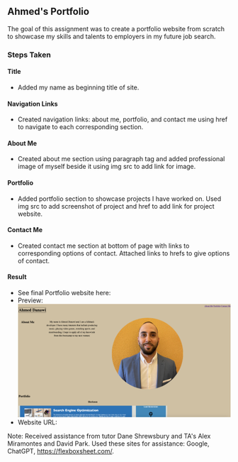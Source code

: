 ## Ahmed's Portfolio

The goal of this assignment was to create a portfolio website from scratch to showcase my skills and talents to employers in my future job search.

### Steps Taken

#### Title 
- Added my name as beginning title of site.

#### Navigation Links 
- Created navigation links: about me, portfolio, and contact me using href to navigate to each corresponding section.

#### About Me 
- Created about me section using paragraph tag and added professional image of myself beside it using img src to add link for image.

#### Portfolio
- Added portfolio section to showcase projects I have worked on. Used img src to add screenshot of project and href to add link for project website.

#### Contact Me
- Created contact me section at bottom of page with links to corresponding options of contact. Attached links to hrefs to give options of contact.

#### Result
- See final Portfolio website here: 
- Preview: ![Portfolio](<assets/images/Screenshot 2023-08-22 at 2.41.52 PM.png>)
- Website URL: 

Note: Received assistance from tutor Dane Shrewsbury and TA's Alex Miramontes and David Park.
Used these sites for assistance: Google, ChatGPT, https://flexboxsheet.com/.





